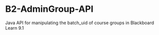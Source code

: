 # B2-AdminGroup-API
Java API for manipulating the batch_uid of course groups in Blackboard Learn 9.1
